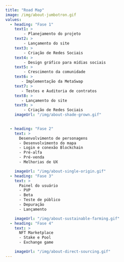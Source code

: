 ```yaml
---
title: "Road Map"
image: /img/about-jumbotron.gif
values:
  - heading: "Fase 1"
    text1: >
        - Planejamento do projeto
    text2: >
        - Lançamento do site
    text3: >  
        - Criação de Redes Sociais
    text4: >  
        - Design gráfico para mídias sociais
    text5: >  
        - Crescimento da comunidade
    text6: >  
       - Implementação da MetaSwap
    text7: >  
       - Testes e Auditoria de contratos 
    text8: >  
       - Lançamento do site 
    text9: >  
        - Criação de Redes Sociais 
    imageUrl: "/img/about-shade-grown.gif"

    
  - heading: "Fase 2"
    text: >
      Desenvolvimento de personagens 
      - Desenvolvimento do mapa
      - Login e conexão Blockchain
      - Pré-alfa
      - Pré-venda
      - Melhorias de UX

    imageUrl: "/img/about-single-origin.gif"
  - heading: "Fase 3"
    text: >
      Painel do usuário
      - PVP
      - Beta 
      - Teste de público
      - Depuração
      - Lançamento

    imageUrl: "/img/about-sustainable-farming.gif"
  - heading: "Fase 4"
    text: >
      NFT Marketplace
      - Stake e Pool
      - Exchange game

    imageUrl: "/img/about-direct-sourcing.gif"
---
```

